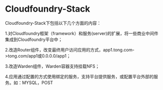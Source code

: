 Cloudfoundry-Stack
==============
Cloudfoundry-Stack下包括以下几个方面的内容：

1.对Cloudfoundry框架（framework）和服务(server)的扩展，将一些商业中间件集成到Cloudfoundry平台中；

2.改造Router组件，改变最终用户访问应用的方式，app1.tong.com->tong.com/app1或0.0.0.0/app1；

3.改造Warden组件，Warden容器支持挂载NFS；

4.应用通过配置的方式使用绑定的服务，支持平台提供服务，或配置平台外部的服务。如：MYSQL，POST
